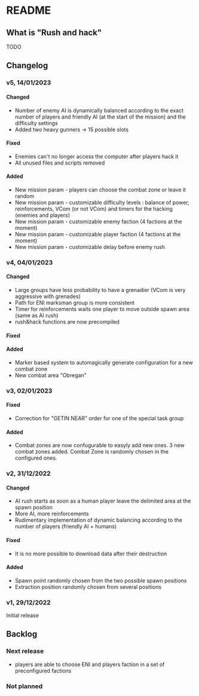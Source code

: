 # README

## What is "Rush and hack"

TODO

## Changelog

### v5, 14/01/2023

#### Changed

* Number of enemy AI is dynamically balanced according to the exact number of players and friendly AI (at the start of the mission) and the difficulty settings
* Added two heavy gunners -> 15 possible slots

#### Fixed

* Enemies can't no longer access the computer after players hack it
* All unused files and scripts removed

#### Added

* New mission param - players can choose the combat zone or leave it random
* New mission param - customizable difficulty levels : balance of power, reinforcements, VCom (or not VCom) and timers for the hacking (enemies and players)
* New mission param - customizable enemy faction (4 factions at the moment)
* New mission param - customizable player faction (4 factions at the moment)
* New mission param - customizable delay before enemy rush

### v4, 04/01/2023

#### Changed

* Large groups have less probability to have a grenadier (VCom is very aggressive with grenades)
* Path for ENI marksman group is more consistent
* Timer for reinforcements waits one player to move outside spawn area (same as AI rush)
* rush&hack functions are now precompiled

#### Fixed

#### Added

* Marker based system to automagically generate configuration for a new combat zone
* New combat area "Obregan"

### v3, 02/01/2023

#### Fixed

* Correction for "GETIN NEAR" order for one of the special task group

#### Added

* Combat zones are now confugurable to easyly add new ones. 3 new combat zones added. Combat Zone is randomly chosen in the configured ones.

### v2, 31/12/2022

#### Changed

* AI rush starts as soon as a human player leave the delimited area at the spawn position
* More AI, more reinforcements
* Rudimentary implementation of dynamic balancing according to the number of players (friendly AI + humans)

#### Fixed

* It is no more possible to download data after their destruction

#### Added

* Spawn point randomly chosen from the two possible spawn positions
* Extraction position randomly chosen from several positions

### v1, 29/12/2022

Initial release

## Backlog

### Next release

* players are able to choose ENI and players faction in a set of preconfigured factions

### Not planned
